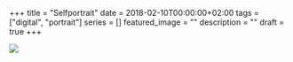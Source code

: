 +++
title =  "Selfportrait"
date = 2018-02-10T00:00:00+02:00
tags = ["digital", "portrait"]
series = []
featured_image = ""
description = ""
draft = true
+++

![](/img/2018/Selfportrait-1.jpg)
